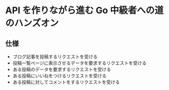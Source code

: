 # API を作りながら進む Go 中級者への道のハンズオン

## 仕様

- ブログ記事を投稿するリクエストを受ける
- 投稿一覧ページに表示させるデータを要求するリクエストを受ける
- ある投稿のデータを要求するリクエストを受ける
- ある投稿にいいねをつけるリクエストを受ける
- ある投稿に対してコメントをするリクエストを受ける
